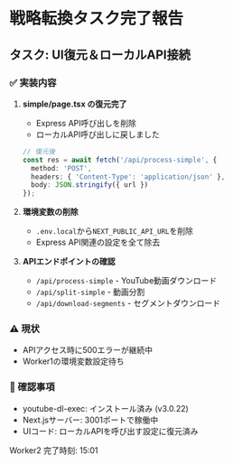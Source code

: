 # 戦略転換タスク完了報告

## タスク: UI復元＆ローカルAPI接続

### ✅ 実装内容

1. **simple/page.tsx の復元完了**
   - Express API呼び出しを削除
   - ローカルAPI呼び出しに戻しました
   ```typescript
   // 復元後
   const res = await fetch('/api/process-simple', {
     method: 'POST',
     headers: { 'Content-Type': 'application/json' },
     body: JSON.stringify({ url })
   });
   ```

2. **環境変数の削除**
   - `.env.local`から`NEXT_PUBLIC_API_URL`を削除
   - Express API関連の設定を全て除去

3. **APIエンドポイントの確認**
   - `/api/process-simple` - YouTube動画ダウンロード
   - `/api/split-simple` - 動画分割
   - `/api/download-segments` - セグメントダウンロード

### ⚠️ 現状

- APIアクセス時に500エラーが継続中
- Worker1の環境変数設定待ち

### 📝 確認事項

- youtube-dl-exec: インストール済み (v3.0.22)
- Next.jsサーバー: 3001ポートで稼働中
- UIコード: ローカルAPIを呼び出す設定に復元済み

Worker2
完了時刻: 15:01